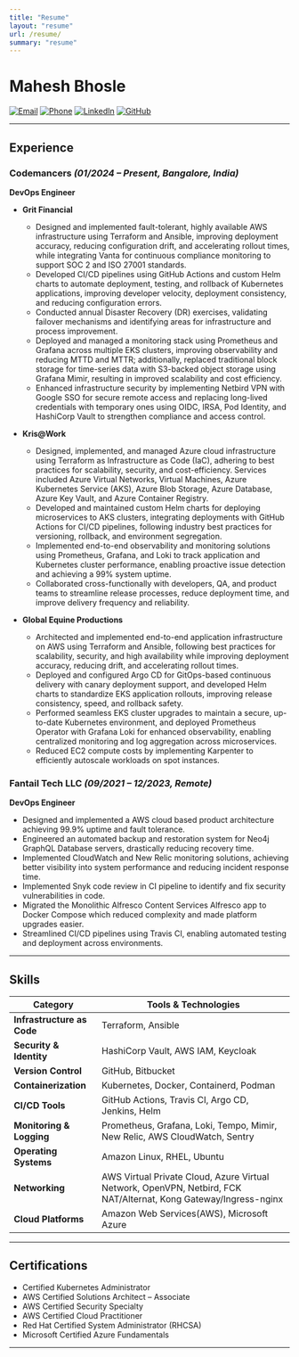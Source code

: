 ```yaml
---
title: "Resume"
layout: "resume"
url: /resume/
summary: "resume"
---
```


# Mahesh Bhosle

[![Email](https://img.shields.io/badge/Email-D14836?style=flat&logo=gmail&logoColor=white)](mailto:mahesh22071999@gmail.com)
[![Phone](https://img.shields.io/badge/Phone-+91%209881666871-blue)](tel:+919881666871)
[![LinkedIn](https://img.shields.io/badge/LinkedIn-Mahesh%20Bhosle-blue?style=flat&logo=linkedin)](https://linkedin.com/in/mahesh-bhosle-301a3619b)
[![GitHub](https://img.shields.io/badge/GitHub-mahesh1b-black?style=flat&logo=github)](https://github.com/mahesh1b/)

---

## Experience

### Codemancers *(01/2024 – Present, Bangalore, India)*  

**DevOps Engineer**

- **Grit Financial**
  - Designed and implemented fault-tolerant, highly available AWS infrastructure using Terraform and
Ansible, improving deployment accuracy, reducing configuration drift, and accelerating rollout
times, while integrating Vanta for continuous compliance monitoring to support SOC 2 and ISO
27001 standards.
  - Developed CI/CD pipelines using GitHub Actions and custom Helm charts to automate deployment,
testing, and rollback of Kubernetes applications, improving developer velocity, deployment
consistency, and reducing configuration errors.
  - Conducted annual Disaster Recovery (DR) exercises, validating failover mechanisms and
identifying areas for infrastructure and process improvement.
  - Deployed and managed a monitoring stack using Prometheus and Grafana across multiple EKS
clusters, improving observability and reducing MTTD and MTTR; additionally, replaced traditional
block storage for time-series data with S3-backed object storage using Grafana Mimir, resulting in
improved scalability and cost efficiency.
  - Enhanced infrastructure security by implementing Netbird VPN with Google SSO for secure remote
access and replacing long-lived credentials with temporary ones using OIDC, IRSA, Pod Identity,
and HashiCorp Vault to strengthen compliance and access control.

- **Kris@Work**
  - Designed, implemented, and managed Azure cloud infrastructure using Terraform as
Infrastructure as Code (IaC), adhering to best practices for scalability, security, and cost-efficiency.
Services included Azure Virtual Networks, Virtual Machines, Azure Kubernetes Service (AKS),
Azure Blob Storage, Azure Database, Azure Key Vault, and Azure Container Registry.
  - Developed and maintained custom Helm charts for deploying microservices to AKS clusters,
integrating deployments with GitHub Actions for CI/CD pipelines, following industry best practices
for versioning, rollback, and environment segregation.
  - Implemented end-to-end observability and monitoring solutions using Prometheus, Grafana, and
Loki to track application and Kubernetes cluster performance, enabling proactive issue detection
and achieving a 99% system uptime.
  - Collaborated cross-functionally with developers, QA, and product teams to streamline release
processes, reduce deployment time, and improve delivery frequency and reliability.

- **Global Equine Productions**
  - Architected and implemented end-to-end application infrastructure on AWS using Terraform and
Ansible, following best practices for scalability, security, and high availability while improving
deployment accuracy, reducing drift, and accelerating rollout times.
  - Deployed and configured Argo CD for GitOps-based continuous delivery with canary deployment
support, and developed Helm charts to standardize EKS application rollouts, improving release
consistency, speed, and rollback safety.
  - Performed seamless EKS cluster upgrades to maintain a secure, up-to-date Kubernetes
environment, and deployed Prometheus Operator with Grafana Loki for enhanced observability,
enabling centralized monitoring and log aggregation across microservices.
  - Reduced EC2 compute costs by implementing Karpenter to efficiently autoscale workloads on spot
instances.

### Fantail Tech LLC *(09/2021 – 12/2023, Remote)*  

**DevOps Engineer**

- Designed and implemented a AWS cloud based product architecture achieving 99.9% uptime and
fault tolerance.
- Engineered an automated backup and restoration system for Neo4j GraphQL Database servers,
drastically reducing recovery time.
- Implemented CloudWatch and New Relic monitoring solutions, achieving better visibility into
system performance and reducing incident response time.
- Implemented Snyk code review in CI pipeline to identify and fix security vulnerabilities in code.
- Migrated the Monolithic Alfresco Content Services Alfresco app to Docker Compose which reduced
complexity and made platform upgrades easier.
- Streamlined CI/CD pipelines using Travis CI, enabling automated testing and deployment across
environments.

---

## Skills

| Category                | Tools & Technologies |
|-------------------------|---------------------|
| **Infrastructure as Code** | Terraform, Ansible |
| **Security & Identity** | HashiCorp Vault, AWS IAM, Keycloak |
| **Version Control** | GitHub, Bitbucket |
| **Containerization** | Kubernetes, Docker, Containerd, Podman |
| **CI/CD Tools** | GitHub Actions, Travis CI, Argo CD, Jenkins, Helm |
| **Monitoring & Logging** | Prometheus, Grafana, Loki, Tempo, Mimir, New Relic, AWS CloudWatch, Sentry |
| **Operating Systems** | Amazon Linux, RHEL, Ubuntu |
| **Networking** | AWS Virtual Private Cloud, Azure Virtual Network, OpenVPN, Netbird, FCK NAT/Alternat, Kong Gateway/Ingress-nginx |
| **Cloud Platforms** | Amazon Web Services(AWS), Microsoft Azure |

---

## Certifications

- Certified Kubernetes Administrator
- AWS Certified Solutions Architect – Associate
- AWS Certified Security Specialty
- AWS Certified Cloud Practitioner
- Red Hat Certified System Administrator (RHCSA)
- Microsoft Certified Azure Fundamentals

---
